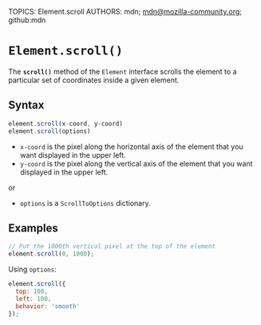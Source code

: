 TOPICS: Element.scroll
AUTHORS: mdn; mdn@mozilla-community.org; github:mdn

# `Element.scroll()`

The **`scroll()`** method of the `Element` interface scrolls the element to a particular set of
coordinates inside a given element.

## Syntax

```javascript
element.scroll(x-coord, y-coord)
element.scroll(options)
```

- `x-coord` is the pixel along the horizontal axis of the element that you want displayed in the
upper left.
- `y-coord` is the pixel along the vertical axis of the element that you want displayed in the
upper left.

or

- `options` is a `ScrollToOptions` dictionary.

## Examples

```javascript
// Put the 1000th vertical pixel at the top of the element
element.scroll(0, 1000);
```

Using `options`:

```javascript
element.scroll({
  top: 100,
  left: 100,
  behavior: 'smooth'
});
```
